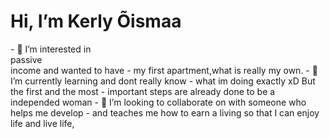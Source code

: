 <h1>
Hi, I’m Kerly Õismaa </h1>
- 👀 I’m interested in <br>passive<br> income and wanted to have
- my first apartment,what is really my own.
- 🌱 I’m currently learning and dont really know
- what im doing exactly xD But the first and the most
- important steps are already done to be a independed woman 
- 💞️ I’m looking to collaborate on with someone who helps me develop
- and teaches me how to earn a living so that I can enjoy life and live life, 

